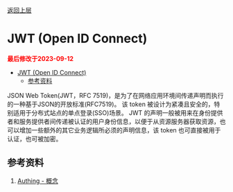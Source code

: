 [返回上层](./README.md)

# JWT (Open ID Connect)

<strong><font color="red">最后修改于2023-09-12</font></strong>

- [JWT (Open ID Connect)](#jwt-open-id-connect)
  - [参考资料](#参考资料)

JSON Web Token(JWT，RFC 7519)，是为了在网络应用环境间传递声明而执行的一种基于JSON的开放标准(RFC7519)。
该 token 被设计为紧凑且安全的，特别适用于分布式站点的单点登录(SSO)场景。
JWT 的声明一般被用来在身份提供者和服务提供者间传递被认证的用户身份信息，以便于从资源服务器获取资源，也可以增加一些额外的其它业务逻辑所必须的声明信息，该 token 也可直接被用于认证，也可被加密。

## 参考资料
1.  [Authing - 概念](https://docs.authing.cn/v2/concepts/)